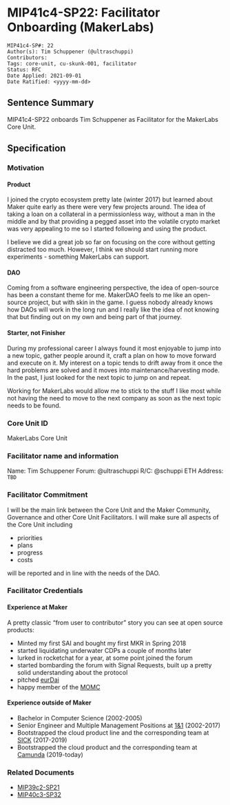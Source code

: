 # MIP41c4-SP22: Facilitator Onboarding (MakerLabs)

```
MIP41c4-SP#: 22
Author(s): Tim Schuppener (@ultraschuppi)
Contributors:
Tags: core-unit, cu-skunk-001, facilitator
Status: RFC
Date Applied: 2021-09-01
Date Ratified: <yyyy-mm-dd>
```

## Sentence Summary

MIP41c4-SP22 onboards Tim Schuppener as Facilitator for the MakerLabs Core Unit.

## Specification

### Motivation

#### Product

I joined the crypto ecosystem pretty late (winter 2017) but learned about Maker quite early as there were very few projects around. The idea of taking a loan on a collateral in a permissionless way, without a man in the middle and by that providing a pegged asset into the volatile crypto market was very appealing to me so I started following and using the product.

I believe we did a great job so far on focusing on the core without getting distracted too much. However, I think we should start running more experiments - something MakerLabs can support.

#### DAO

Coming from a software engineering perspective, the idea of open-source has been a constant theme for me. MakerDAO feels to me like an open-source project, but with skin in the game. I guess nobody already knows how DAOs will work in the long run and I really like the idea of not knowing that but finding out on my own and being part of that journey.

#### Starter, not Finisher

During my professional career I always found it most enjoyable to jump into a new topic, gather people around it, craft a plan on how to move forward and execute on it. My interest on a topic tends to drift away from it once the hard problems are solved and it moves into maintenance/harvesting mode. In the past, I just looked for the next topic to jump on and repeat.

Working for MakerLabs would allow me to stick to the stuff I like most while not having the need to move to the next company as soon as the next topic needs to be found.

### Core Unit ID

MakerLabs Core Unit

### Facilitator name and information

Name: Tim Schuppener
Forum: @ultraschuppi
R/C: @schuppi
ETH Address: `TBD`

### Facilitator Commitment

I will be the main link between the Core Unit and the Maker Community, Governance and other Core Unit Facilitators. I will make sure all aspects of the Core Unit including

* priorities
* plans
* progress
* costs

will be reported and in line with the needs of the DAO.

### Facilitator Credentials

#### Experience at Maker

A pretty classic “from user to contributor” story you can see at open source products:

* Minted my first SAI and bought my first MKR in Spring 2018
* started liquidating underwater CDPs a couple of months later
* lurked in rocketchat for a year, at some point joined the forum
* started bombarding the forum with Signal Requests, built up a pretty solid understanding about the protocol
* pitched [eurDai](https://forum.makerdao.com/t/mip13c3-sp10-declaration-of-intent-eurdai/6766)
* happy member of the [MOMC](https://forum.makerdao.com/t/parameter-proposal-group-makerdao-open-market-committee/7355)

#### Experience outside of Maker

* Bachelor in Computer Science (2002-2005)
* Senior Engineer and Multiple Management Positions at [1&1](https://www.ionos.com/) (2002-2017)
* Bootstrapped the cloud product line and the corresponding team at [SICK](http://sick.de) (2017-2019)
* Bootstrapped the cloud product and the corresponding team at [Camunda](http://camunda.com) (2019-today)

### Related Documents

* [MIP39c2-SP21](https://mips.makerdao.com/mips/details/MIP39c2SP21)
* [MIP40c3-SP32](https://mips.makerdao.com/mips/details/MIP40c3SP2)